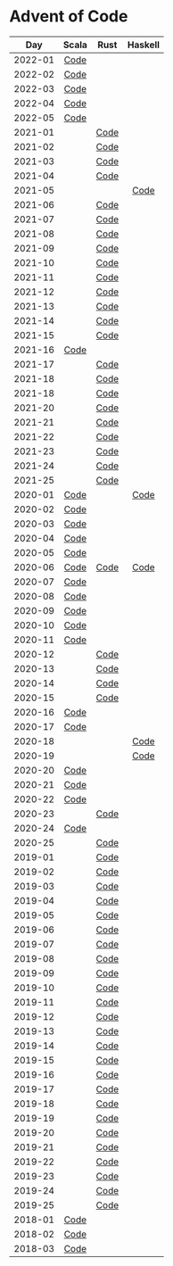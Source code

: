 # Advent of Code

| Day     |                                 Scala                                  |                      Rust                      |                    Haskell                     |
|---------|:----------------------------------------------------------------------:|:----------------------------------------------:|:----------------------------------------------:|
| 2022-01 | [Code](scala2/src/main/scala/jurisk/adventofcode/y2022/Advent01.scala) |                                                |                                                |
| 2022-02 | [Code](scala2/src/main/scala/jurisk/adventofcode/y2022/Advent02.scala) |                                                |                                                |
| 2022-03 | [Code](scala2/src/main/scala/jurisk/adventofcode/y2022/Advent03.scala) |                                                |                                                |
| 2022-04 | [Code](scala2/src/main/scala/jurisk/adventofcode/y2022/Advent04.scala) |                                                |                                                |
| 2022-05 | [Code](scala2/src/main/scala/jurisk/adventofcode/y2022/Advent05.scala) |                                                |                                                |
| 2021-01 |                                                                        | [Code](rust/y2021/src/bin/solution_2021_01.rs) |                                                |
| 2021-02 |                                                                        | [Code](rust/y2021/src/bin/solution_2021_02.rs) |                                                |
| 2021-03 |                                                                        | [Code](rust/y2021/src/bin/solution_2021_03.rs) |                                                |
| 2021-04 |                                                                        | [Code](rust/y2021/src/bin/solution_2021_04.rs) |                                                |
| 2021-05 |                                                                        |                                                | [Code](haskell/src/Year2021/Day05/Solution.hs) |
| 2021-06 |                                                                        | [Code](rust/y2021/src/bin/solution_2021_06.rs) |                                                |
| 2021-07 |                                                                        | [Code](rust/y2021/src/bin/solution_2021_07.rs) |                                                |
| 2021-08 |                                                                        | [Code](rust/y2021/src/bin/solution_2021_08.rs) |                                                |
| 2021-09 |                                                                        | [Code](rust/y2021/src/bin/solution_2021_09.rs) |                                                |
| 2021-10 |                                                                        | [Code](rust/y2021/src/bin/solution_2021_10.rs) |                                                |
| 2021-11 |                                                                        | [Code](rust/y2021/src/bin/solution_2021_11.rs) |                                                |
| 2021-12 |                                                                        | [Code](rust/y2021/src/bin/solution_2021_12.rs) |                                                |
| 2021-13 |                                                                        | [Code](rust/y2021/src/bin/solution_2021_13.rs) |                                                |
| 2021-14 |                                                                        | [Code](rust/y2021/src/bin/solution_2021_14.rs) |                                                |
| 2021-15 |                                                                        | [Code](rust/y2021/src/bin/solution_2021_15.rs) |                                                |
| 2021-16 | [Code](scala2/src/main/scala/jurisk/adventofcode/y2021/Advent16.scala) |                                                |                                                |
| 2021-17 |                                                                        | [Code](rust/y2021/src/bin/solution_2021_17.rs) |                                                |
| 2021-18 |                                                                        | [Code](rust/y2021/src/bin/solution_2021_18.rs) |                                                |
| 2021-18 |                                                                        | [Code](rust/y2021/src/bin/solution_2021_19.rs) |                                                |
| 2021-20 |                                                                        | [Code](rust/y2021/src/bin/solution_2021_20.rs) |                                                |
| 2021-21 |                                                                        | [Code](rust/y2021/src/bin/solution_2021_21.rs) |                                                |
| 2021-22 |                                                                        | [Code](rust/y2021/src/bin/solution_2021_22.rs) |                                                |
| 2021-23 |                                                                        | [Code](rust/y2021/src/bin/solution_2021_23.rs) |                                                |
| 2021-24 |                                                                        | [Code](rust/y2021/src/bin/solution_2021_24.rs) |                                                |
| 2021-25 |                                                                        | [Code](rust/y2021/src/bin/solution_2021_25.rs) |                                                |
| 2020-01 | [Code](scala3/src/main/scala/jurisk/adventofcode/y2020/Advent01.scala) |                                                |   [Code](haskell/src/Year2020/Day01/Main.hs)   |
| 2020-02 | [Code](scala3/src/main/scala/jurisk/adventofcode/y2020/Advent02.scala) |                                                |                                                |
| 2020-03 | [Code](scala3/src/main/scala/jurisk/adventofcode/y2020/Advent03.scala) |                                                |                                                |
| 2020-04 | [Code](scala3/src/main/scala/jurisk/adventofcode/y2020/Advent04.scala) |                                                |                                                |
| 2020-05 | [Code](scala3/src/main/scala/jurisk/adventofcode/y2020/Advent05.scala) |                                                |                                                |
| 2020-06 | [Code](scala3/src/main/scala/jurisk/adventofcode/y2020/Advent06.scala) | [Code](rust/y2020/src/bin/solution_2020_06.rs) |   [Code](haskell/src/Year2020/Day06/Main.hs)   |
| 2020-07 | [Code](scala3/src/main/scala/jurisk/adventofcode/y2020/Advent07.scala) |                                                |                                                |
| 2020-08 | [Code](scala3/src/main/scala/jurisk/adventofcode/y2020/Advent08.scala) |                                                |                                                |
| 2020-09 | [Code](scala3/src/main/scala/jurisk/adventofcode/y2020/Advent09.scala) |                                                |                                                |
| 2020-10 | [Code](scala3/src/main/scala/jurisk/adventofcode/y2020/Advent10.scala) |                                                |                                                |
| 2020-11 | [Code](scala3/src/main/scala/jurisk/adventofcode/y2020/Advent11.scala) |                                                |                                                |
| 2020-12 |                                                                        | [Code](rust/y2020/src/bin/solution_2020_12.rs) |                                                |
| 2020-13 |                                                                        | [Code](rust/y2020/src/bin/solution_2020_13.rs) |                                                |
| 2020-14 |                                                                        | [Code](rust/y2020/src/bin/solution_2020_14.rs) |                                                |
| 2020-15 |                                                                        | [Code](rust/y2020/src/bin/solution_2020_15.rs) |                                                |
| 2020-16 | [Code](scala3/src/main/scala/jurisk/adventofcode/y2020/Advent16.scala) |                                                |                                                |
| 2020-17 | [Code](scala3/src/main/scala/jurisk/adventofcode/y2020/Advent17.scala) |                                                |                                                |
| 2020-18 |                                                                        |                                                |   [Code](haskell/src/Year2020/Day18/Main.hs)   |
| 2020-19 |                                                                        |                                                |   [Code](haskell/src/Year2020/Day19/Main.hs)   |
| 2020-20 | [Code](scala3/src/main/scala/jurisk/adventofcode/y2020/Advent20.scala) |                                                |                                                |
| 2020-21 | [Code](scala3/src/main/scala/jurisk/adventofcode/y2020/Advent21.scala) |                                                |                                                |
| 2020-22 | [Code](scala3/src/main/scala/jurisk/adventofcode/y2020/Advent22.scala) |                                                |                                                |
| 2020-23 |                                                                        | [Code](rust/y2020/src/bin/solution_2020_23.rs) |                                                |
| 2020-24 | [Code](scala3/src/main/scala/jurisk/adventofcode/y2020/Advent24.scala) |                                                |                                                |
| 2020-25 |                                                                        | [Code](rust/y2020/src/bin/solution_2020_25.rs) |                                                |
| 2019-01 |                                                                        | [Code](rust/y2019/src/bin/solution_2019_01.rs) |                                                |
| 2019-02 |                                                                        | [Code](rust/y2019/src/bin/solution_2019_02.rs) |                                                |
| 2019-03 |                                                                        | [Code](rust/y2019/src/bin/solution_2019_03.rs) |                                                |
| 2019-04 |                                                                        | [Code](rust/y2019/src/bin/solution_2019_04.rs) |                                                |
| 2019-05 |                                                                        | [Code](rust/y2019/src/bin/solution_2019_05.rs) |                                                |
| 2019-06 |                                                                        | [Code](rust/y2019/src/bin/solution_2019_06.rs) |                                                |
| 2019-07 |                                                                        | [Code](rust/y2019/src/bin/solution_2019_07.rs) |                                                |
| 2019-08 |                                                                        | [Code](rust/y2019/src/bin/solution_2019_08.rs) |                                                |
| 2019-09 |                                                                        | [Code](rust/y2019/src/bin/solution_2019_09.rs) |                                                |
| 2019-10 |                                                                        | [Code](rust/y2019/src/bin/solution_2019_10.rs) |                                                |
| 2019-11 |                                                                        | [Code](rust/y2019/src/bin/solution_2019_11.rs) |                                                |
| 2019-12 |                                                                        | [Code](rust/y2019/src/bin/solution_2019_12.rs) |                                                |
| 2019-13 |                                                                        | [Code](rust/y2019/src/bin/solution_2019_13.rs) |                                                |
| 2019-14 |                                                                        | [Code](rust/y2019/src/bin/solution_2019_14.rs) |                                                |
| 2019-15 |                                                                        | [Code](rust/y2019/src/bin/solution_2019_15.rs) |                                                |
| 2019-16 |                                                                        | [Code](rust/y2019/src/bin/solution_2019_16.rs) |                                                |
| 2019-17 |                                                                        | [Code](rust/y2019/src/bin/solution_2019_17.rs) |                                                |
| 2019-18 |                                                                        | [Code](rust/y2019/src/bin/solution_2019_18.rs) |                                                |
| 2019-19 |                                                                        | [Code](rust/y2019/src/bin/solution_2019_19.rs) |                                                |
| 2019-20 |                                                                        | [Code](rust/y2019/src/bin/solution_2019_20.rs) |                                                |
| 2019-21 |                                                                        | [Code](rust/y2019/src/bin/solution_2019_21.rs) |                                                |
| 2019-22 |                                                                        | [Code](rust/y2019/src/bin/solution_2019_22.rs) |                                                |
| 2019-23 |                                                                        | [Code](rust/y2019/src/bin/solution_2019_23.rs) |                                                |
| 2019-24 |                                                                        | [Code](rust/y2019/src/bin/solution_2019_24.rs) |                                                |
| 2019-25 |                                                                        | [Code](rust/y2019/src/bin/solution_2019_25.rs) |                                                |
| 2018-01 | [Code](scala2/src/main/scala/jurisk/adventofcode/y2018/Advent01.scala) |                                                |                                                |
| 2018-02 | [Code](scala2/src/main/scala/jurisk/adventofcode/y2018/Advent02.scala) |                                                |                                                |
| 2018-03 | [Code](scala2/src/main/scala/jurisk/adventofcode/y2018/Advent03.scala) |                                                |                                                |

